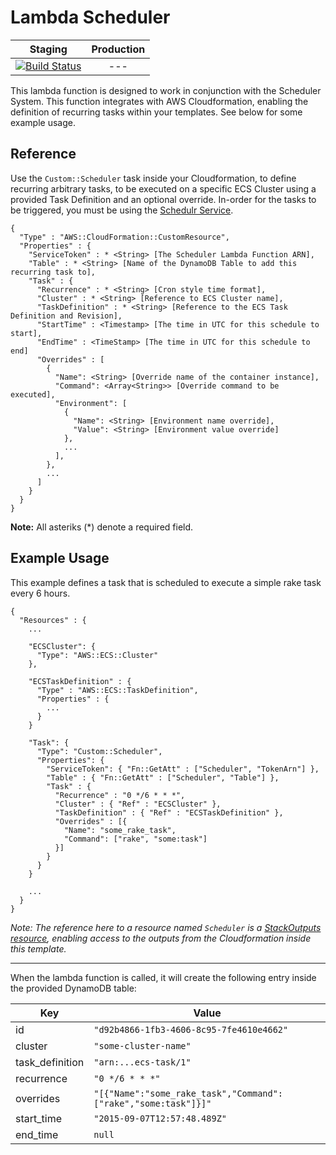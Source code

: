 # Lambda Scheduler

| Staging | Production |
|:-:|:-:|
|[![Build Status](http://drone.stocktio.com/api/badge/github.com/Stockflare/lambda-scheduler/status.svg?branch=master)](http://drone.stocktio.com/github.com/Stockflare/lambda-scheduler)| --- |

This lambda function is designed to work in conjunction with the Scheduler System. This function integrates with AWS Cloudformation, enabling the definition of recurring tasks within your templates. See below for some example usage.

## Reference

Use the `Custom::Scheduler` task inside your Cloudformation, to define recurring arbitrary tasks, to be executed on a specific ECS Cluster using a provided Task Definition and an optional override. In-order for the tasks to be triggered, you must be using the [Schedulr Service](#).

```
{
  "Type" : "AWS::CloudFormation::CustomResource",
  "Properties" : {
    "ServiceToken" : * <String> [The Scheduler Lambda Function ARN],
    "Table" : * <String> [Name of the DynamoDB Table to add this recurring task to],
    "Task" : {
      "Recurrence" : * <String> [Cron style time format],
      "Cluster" : * <String> [Reference to ECS Cluster name],
      "TaskDefinition" : * <String> [Reference to the ECS Task Definition and Revision],
      "StartTime" : <Timestamp> [The time in UTC for this schedule to start],
      "EndTime" : <TimeStamp> [The time in UTC for this schedule to end]
      "Overrides" : [
        {
          "Name": <String> [Override name of the container instance],
          "Command": <Array<String>> [Override command to be executed],
          "Environment": [
            {
              "Name": <String> [Environment name override],
              "Value": <String> [Environment value override]
            },
            ...
          ],
        },
        ...
      ]
    }
  }
}
```

**Note:** All asteriks (*) denote a required field.

## Example Usage

This example defines a task that is scheduled to execute a simple rake task every 6 hours.

```
{
  "Resources" : {
    ...

    "ECSCluster": {
      "Type": "AWS::ECS::Cluster"
    },

    "ECSTaskDefinition" : {
      "Type" : "AWS::ECS::TaskDefinition",
      "Properties" : {
        ...
      }
    }

    "Task": {
      "Type": "Custom::Scheduler",
      "Properties": {
        "ServiceToken": { "Fn::GetAtt" : ["Scheduler", "TokenArn"] },
        "Table" : { "Fn::GetAtt" : ["Scheduler", "Table"] },
        "Task" : {
          "Recurrence" : "0 */6 * * *",
          "Cluster" : { "Ref" : "ECSCluster" },
          "TaskDefinition" : { "Ref" : "ECSTaskDefinition" },
          "Overrides" : [{
            "Name": "some_rake_task",
            "Command": ["rake", "some:task"]
          }]
        }
      }
    }

    ...
  }
}
```

_Note: The reference here to a resource named `Scheduler` is a [StackOutputs resource](http://docs.aws.amazon.com/AWSCloudFormation/latest/UserGuide/walkthrough-custom-resources-lambda-cross-stack-ref.html), enabling access to the outputs from the Cloudformation inside this template._

---

When the lambda function is called, it will create the following entry inside the provided DynamoDB table:

| Key             | Value                                                          |
|-----------------|----------------------------------------------------------------|
| id              | `"d92b4866-1fb3-4606-8c95-7fe4610e4662"`                       |
| cluster         | `"some-cluster-name"`                                          |
| task_definition | `"arn:...ecs-task/1"`                                          |
| recurrence      | `"0 */6 * * *"`                                                |
| overrides       | `"[{"Name":"some_rake_task","Command":["rake","some:task"]}]"` |
| start_time      | `"2015-09-07T12:57:48.489Z"`                                   |
| end_time        | `null`                                                         |
